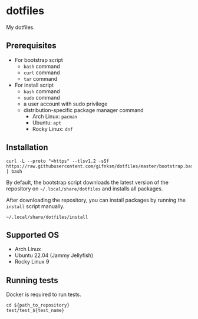 # dotfiles

My dotfiles.

## Prerequisites

* For bootstrap script
  * `bash` command
  * `curl` command
  * `tar` command
* For install script
  * `bash` command
  * `sudo` command
  * a user account with sudo privilege
  * distribution-specific package manager command
    * Arch Linux: `pacman`
    * Ubuntu: `apt`
    * Rocky Linux: `dnf`

## Installation

```console
curl -L --proto "=https" --tlsv1.2 -sSf https://raw.githubusercontent.com/gifnksm/dotfiles/master/bootstrap.bash | bash
```

By default, the bootstrap script downloads the latest version of the repository on `~/.local/share/dotfiles` and installs all packages.

After downloading the repository, you can install packages by running the `install` script manually.

```console
~/.local/share/dotfiles/install
```

<!-- If you want to install only specific packages, you can run the `install_${package_name}` script.

```console
~/.local/share/dotfiles/scripts/install_${package_name}
``` -->

## Supported OS

* Arch Linux
* Ubuntu 22.04 (Jammy Jellyfish)
* Rocky Linux 9

## Running tests

Docker is required to run tests.

```console
cd ${path_to_repository}
test/test_${test_name}
```
